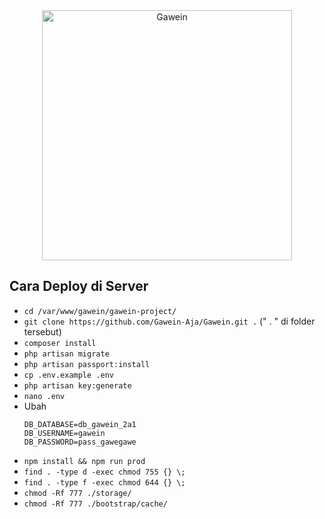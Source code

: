<div align="center" markdown="1">

<img src="https://drive.google.com/uc?id=1tS5F83No-pNAWEZMurWVyc0RT7NdfdxY" alt="Gawein" width="400">

</div>

## Cara Deploy di Server

- ```cd /var/www/gawein/gawein-project/```
- ```git clone https://github.com/Gawein-Aja/Gawein.git .``` (" . " di folder tersebut)
- ```composer install```
- ```php artisan migrate```
- ```php artisan passport:install```
- ```cp .env.example .env```
- ```php artisan key:generate```
- ```nano .env```
- Ubah 
  ```
  DB_DATABASE=db_gawein_2a1
  DB_USERNAME=gawein
  DB_PASSWORD=pass_gawegawe
  ```
- ```npm install && npm run prod```
- ```find . -type d -exec chmod 755 {} \;```
- ```find . -type f -exec chmod 644 {} \;```
- ```chmod -Rf 777 ./storage/```
- ```chmod -Rf 777 ./bootstrap/cache/```
